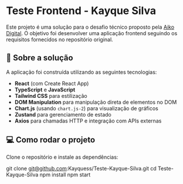 # Teste Frontend - Kayque Silva

Este projeto é uma solução para o desafio técnico proposto pela [Aiko Digital](https://aikodigital.com/). O objetivo foi desenvolver uma aplicação frontend seguindo os requisitos fornecidos no repositório original.

## 🧠 Sobre a solução

A aplicação foi construída utilizando as seguintes tecnologias:

- **React** (com Create React App)
- **TypeScript** e **JavaScript**
- **Tailwind CSS** para estilização
- **DOM Manipulation** para manipulação direta de elementos no DOM
- **Chart.js** (usando `chart.js-2`) para visualização de gráficos
- **Zustand** para gerenciamento de estado
- **Axios** para chamadas HTTP e integração com APIs externas

## 💻 Como rodar o projeto

Clone o repositório e instale as dependências:

git clone git@github.com:Kayquess/Teste-Kayque-Silva.git
cd Teste-Kayque-Silva
npm install
npm start

